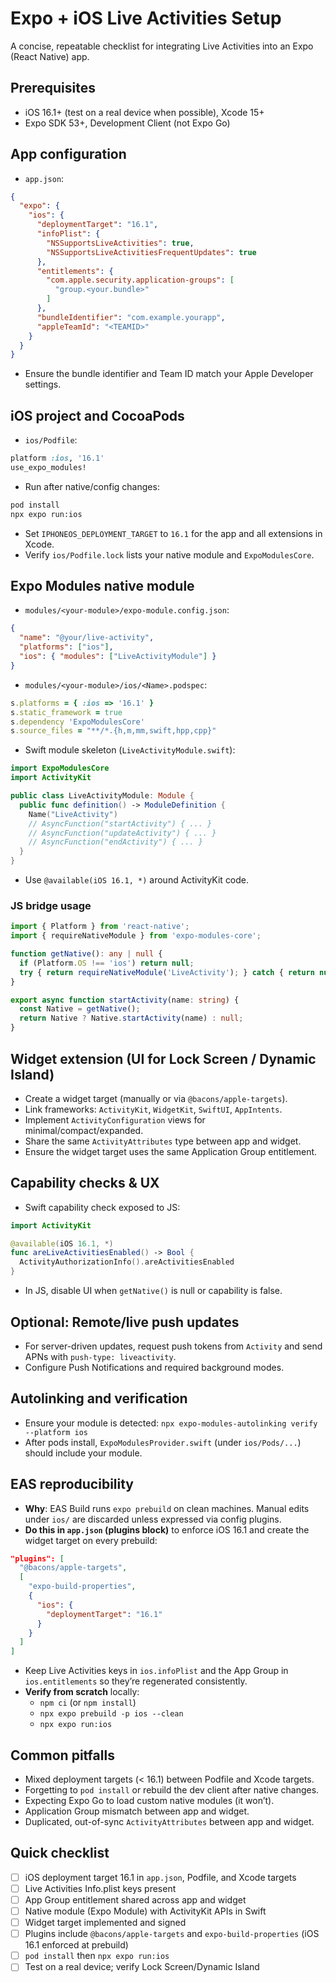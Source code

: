# Expo + iOS Live Activities Setup

A concise, repeatable checklist for integrating Live Activities into an Expo (React Native) app.

## Prerequisites
- iOS 16.1+ (test on a real device when possible), Xcode 15+
- Expo SDK 53+, Development Client (not Expo Go)

## App configuration
- `app.json`:
```json
{
  "expo": {
    "ios": {
      "deploymentTarget": "16.1",
      "infoPlist": {
        "NSSupportsLiveActivities": true,
        "NSSupportsLiveActivitiesFrequentUpdates": true
      },
      "entitlements": {
        "com.apple.security.application-groups": [
          "group.<your.bundle>"
        ]
      },
      "bundleIdentifier": "com.example.yourapp",
      "appleTeamId": "<TEAMID>"
    }
  }
}
```
- Ensure the bundle identifier and Team ID match your Apple Developer settings.

## iOS project and CocoaPods
- `ios/Podfile`:
```ruby
platform :ios, '16.1'
use_expo_modules!
```
- Run after native/config changes:
```sh
pod install
npx expo run:ios
```
- Set `IPHONEOS_DEPLOYMENT_TARGET` to `16.1` for the app and all extensions in Xcode.
- Verify `ios/Podfile.lock` lists your native module and `ExpoModulesCore`.

## Expo Modules native module
- `modules/<your-module>/expo-module.config.json`:
```json
{
  "name": "@your/live-activity",
  "platforms": ["ios"],
  "ios": { "modules": ["LiveActivityModule"] }
}
```
- `modules/<your-module>/ios/<Name>.podspec`:
```ruby
s.platforms = { :ios => '16.1' }
s.static_framework = true
s.dependency 'ExpoModulesCore'
s.source_files = "**/*.{h,m,mm,swift,hpp,cpp}"
```
- Swift module skeleton (`LiveActivityModule.swift`):
```swift
import ExpoModulesCore
import ActivityKit

public class LiveActivityModule: Module {
  public func definition() -> ModuleDefinition {
    Name("LiveActivity")
    // AsyncFunction("startActivity") { ... }
    // AsyncFunction("updateActivity") { ... }
    // AsyncFunction("endActivity") { ... }
  }
}
```
- Use `@available(iOS 16.1, *)` around ActivityKit code.

### JS bridge usage
```ts
import { Platform } from 'react-native';
import { requireNativeModule } from 'expo-modules-core';

function getNative(): any | null {
  if (Platform.OS !== 'ios') return null;
  try { return requireNativeModule('LiveActivity'); } catch { return null; }
}

export async function startActivity(name: string) {
  const Native = getNative();
  return Native ? Native.startActivity(name) : null;
}
```

## Widget extension (UI for Lock Screen / Dynamic Island)
- Create a widget target (manually or via `@bacons/apple-targets`).
- Link frameworks: `ActivityKit`, `WidgetKit`, `SwiftUI`, `AppIntents`.
- Implement `ActivityConfiguration` views for minimal/compact/expanded.
- Share the same `ActivityAttributes` type between app and widget.
- Ensure the widget target uses the same Application Group entitlement.

## Capability checks & UX
- Swift capability check exposed to JS:
```swift
import ActivityKit

@available(iOS 16.1, *)
func areLiveActivitiesEnabled() -> Bool {
  ActivityAuthorizationInfo().areActivitiesEnabled
}
```
- In JS, disable UI when `getNative()` is null or capability is false.

## Optional: Remote/live push updates
- For server-driven updates, request push tokens from `Activity` and send APNs with `push-type: liveactivity`.
- Configure Push Notifications and required background modes.

## Autolinking and verification
- Ensure your module is detected: `npx expo-modules-autolinking verify --platform ios`
- After pods install, `ExpoModulesProvider.swift` (under `ios/Pods/...`) should include your module.

## EAS reproducibility
- __Why__: EAS Build runs `expo prebuild` on clean machines. Manual edits under `ios/` are discarded unless expressed via config plugins.
- __Do this in `app.json` (plugins block)__ to enforce iOS 16.1 and create the widget target on every prebuild:
```json
"plugins": [
  "@bacons/apple-targets",
  [
    "expo-build-properties",
    {
      "ios": {
        "deploymentTarget": "16.1"
      }
    }
  ]
]
```
- Keep Live Activities keys in `ios.infoPlist` and the App Group in `ios.entitlements` so they’re regenerated consistently.
- __Verify from scratch__ locally:
  - `npm ci` (or `npm install`)
  - `npx expo prebuild -p ios --clean`
  - `npx expo run:ios`

## Common pitfalls
- Mixed deployment targets (< 16.1) between Podfile and Xcode targets.
- Forgetting to `pod install` or rebuild the dev client after native changes.
- Expecting Expo Go to load custom native modules (it won’t).
- Application Group mismatch between app and widget.
- Duplicated, out-of-sync `ActivityAttributes` between app and widget.

## Quick checklist
- [ ] iOS deployment target 16.1 in `app.json`, Podfile, and Xcode targets
- [ ] Live Activities Info.plist keys present
- [ ] App Group entitlement shared across app and widget
- [ ] Native module (Expo Module) with ActivityKit APIs in Swift
- [ ] Widget target implemented and signed
- [ ] Plugins include `@bacons/apple-targets` and `expo-build-properties` (iOS 16.1 enforced at prebuild)
- [ ] `pod install` then `npx expo run:ios`
- [ ] Test on a real device; verify Lock Screen/Dynamic Island
